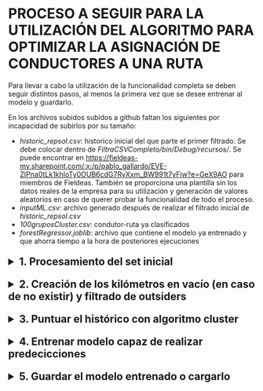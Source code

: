# PROCESO A SEGUIR PARA LA UTILIZACIÓN DEL ALGORITMO PARA OPTIMIZAR LA ASIGNACIÓN DE CONDUCTORES A UNA RUTA      
Para llevar a cabo la utilización de la funcionalidad completa se deben seguir distintos pasos, al menos la primera vez que se desee entrenar al modelo y guardarlo.

En los archivos subidos subidos a github faltan los siguientes por incapacidad de subirlos por su tamaño:

- <I>historic_repsol.csv</I>: historico inicial del que parte el primer filtrado. Se debe colocar dentro de <I>FiltraCSVCompleto/bin/Debug/recursos/</I>. Se puede encontrar en https://fieldeas-my.sharepoint.com/:x:/p/pablo_gallardo/EVE-ZIPna0tLk1khIoTy0OUB6cdG7RyXxm_BW991t7yFjw?e=GeX9AO para miembros de Fieldeas. También se proporciona una plantilla sin los datos reales de la empresa para su utilización y generación de valores aleatorios en caso de querer probar la funcionalidad de todo el proceso.
- <I>inputML.csv</I>: archivo generado después de realizar el filtrado inicial de <I>historic_repsol.csv</I>
- <I>100gruposCluster.csv</I>: condutor-ruta ya clasificados
- <I>forestRegressor.joblib</I>: archivo que contiene el modelo ya entrenado y que ahorra tiempo a la hora de posteriores ejecuciones

<details>
    <summary style="font-size:1.5em; font-weight:bold; margin-top:1em;">1. Procesamiento del set inicial</summary>
    Se realiza con el proyecto en .NET <I>FiltraCSVCompleto</I> que tarda alrededor de una hora en procesar todo el <I>historic_repsol.csv</I> y generar otro csv (normalmente denominado <I>inputML.csv</I>). Ambos archivos deberán estar en la carpta del proyecto <I>/bin/Debug/recursos/</I>.
</details>

<details>
    <summary style="font-size:1.5em; font-weight:bold; margin-top:1em;">2. Creación de los kilómetros en vacío (en caso de no existir) y filtrado de outsiders</summary>
    En caso de no tener los datos de kilómetros en vacío, se deben generar sintéticamente para el posterior modelado. Se necesita el archivo de <I>./recursos/inputML.csv</I> y se genera el archivo <I>./recursos/conKMsVacio.csv</I> y se utiliza el archivo <I>./generarKmsVacio.ipynb</I>. El tiempo de ejecución es breve.
</details>

<details>
    <summary style="font-size:1.5em; font-weight:bold; margin-top:1em;">3. Puntuar el histórico con algoritmo cluster</summary>
    Este archivo consigue generar una puntuación para todas las entradas de <I>./recursos/generaKMsVacio.csv</I> creando un archivo al cual se puede personalizar el nombre (normalmente <I>XgruposCluster.csv</I> siendo <I>X</I> sustituido por el numero de grupos que se han generado (parámetro configurable), por ejemplo, <I>./recursos/100gruposCluster.csv</I>). Además se puede cambiar la ponderación o importancia que tendrá cada característica dentro del modelo. También incluye ciertas visualizaciones de características a las que el ususario debe decidir si visualizarlas por su tiempo de ejecución
</details>

<details>
    <summary style="font-size:1.5em; font-weight:bold; margin-top:1em;">4. Entrenar modelo capaz de realizar predecicciones</summary>
    Este proceso es el entrenamiento final del algoritmo. Se realiza con el archivo <I>./supervisado.ipynb</I> y necesita el archivo previamente genereado, <I>./recursos/100gruposCluster.csv</I> o el nombre asignado. También guarda distintos archivos para su posterior uso sin la necesidad de realizar todo el proceso de entrenamiento:
    <ul>
    <li>Modelo entrenado: personalizable en los parámetros pero será un archivo .joblib. <I>forestRegressor.joblib</I> por ejemplo.</li>
    <li><I>conductores.csv</I>: contiene todos los identificadores de los conductores</li>
    <li>paradasCarga.csv<I></I>: contiene todos los identificadores de las paradas de carga que se han usado en el entrenamiento. Posteriormente se añadirán las coordenadas de cada parada</li>
    <li>paradasDescarga.csv<I></I>: contiene todos los identificadores de las paradas de descarga que se han usado en el entrenamiento. Posteriormente se añadirán las coordenadas de cada parada</li>
    </ul> 
    Además se puede visualizar el rendimiento del modelo en dos situciones:
    <ol>
    <li>Asignando una puntuación a todos los conductores existentes para una ruta concreta. Los kilómetros en vacío para cada conductor son generados aleatoriamente, además incluye valores con los que no ha sido entrenado el algoritmo para ver su rendimiento.</li>
    <li>Analizando como evoluciona la puntuacion de un condutor concreto para una ruta concreta en función de los kilómetros en vacío que debe realizar.</li>
    </ol>
He estado realizando más pruebas con los archivos denominados <I>deep.ipynb</I> y <I>deepSinCodigoInterno.ipynb</I> incluyendo las coordenadas de los puntos de parada y probando redes neuronales en estos casos. También se obtiene un muy buen rendimiento y podría implementarse también, pero tarda más tiempo en entrenarse.
</details>

<details>
    <summary style="font-size:1.5em; font-weight:bold; margin-top:1em;">5. Guardar el modelo entrenado o cargarlo</summary>
    El archivo <I>consumirModelEntrenado.ipynb</I> se puede usar cuando se ha guardado el modelo (y otros archivos de información) para no tener que realizar todo el proceso de entrenamiento cada vez que se desea saber los mejores conductores para una ruta, lo que ahorra mucho tiempo.
</details>

